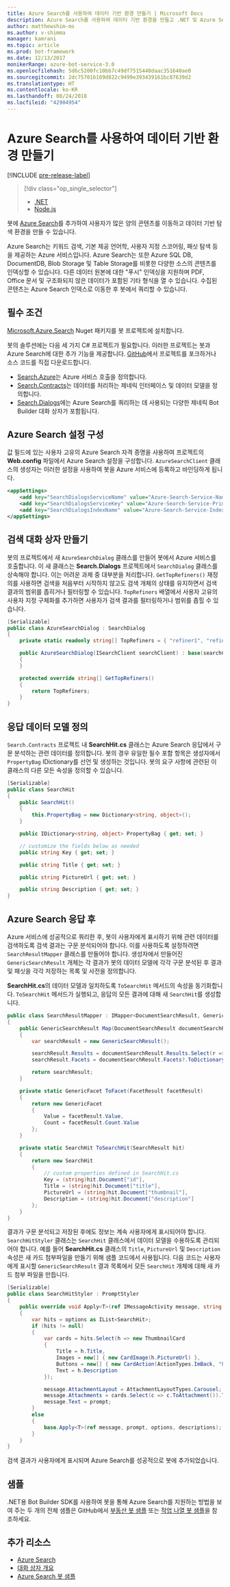 ```yaml
---
title: Azure Search를 사용하여 데이터 기반 환경 만들기 | Microsoft Docs
description: Azure Search를 사용하여 데이터 기반 환경을 만들고 .NET 및 Azure Search용 Bot Builder SDK를 사용하여 사용자가 봇에 있는 많은 양의 콘텐츠를 이동하는 데 도움이 되는 방법에 대해 알아봅니다.
author: matthewshim-ms
ms.author: v-shimma
manager: kamrani
ms.topic: article
ms.prod: bot-framework
ms.date: 12/13/2017
monikerRange: azure-bot-service-3.0
ms.openlocfilehash: 5d6c5200fc10bb7c49df7515440daac351640ae0
ms.sourcegitcommit: 2dc75701b169d822c9499e393439161bc87639d2
ms.translationtype: HT
ms.contentlocale: ko-KR
ms.lasthandoff: 08/24/2018
ms.locfileid: "42904954"
---
```

# <a name="create-data-driven-experiences-with-azure-search"></a>Azure Search를 사용하여 데이터 기반 환경 만들기 

[!INCLUDE [pre-release-label](../includes/pre-release-label-v3.md)]

> [!div class="op_single_selector"]
> - [.NET](../dotnet/bot-builder-dotnet-search-azure.md)
> - [Node.js](../nodejs/bot-builder-nodejs-search-azure.md)

봇에 [Azure Search](https://azure.microsoft.com/en-us/services/search/)를 추가하여 사용자가 많은 양의 콘텐츠를 이동하고 데이터 기반 탐색 환경을 만들 수 있습니다.

Azure Search는 키워드 검색, 기본 제공 언어학, 사용자 지정 스코어링, 패싯 탐색 등을 제공하는 Azure 서비스입니다. Azure Search는 또한 Azure SQL DB, DocumentDB, Blob Storage 및 Table Storage를 비롯한 다양한 소스의 콘텐츠를 인덱싱할 수 있습니다. 다른 데이터 원본에 대한 "푸시" 인덱싱을 지원하며 PDF, Office 문서 및 구조화되지 않은 데이터가 포함된 기타 형식을 열 수 있습니다. 수집된 콘텐츠는 Azure Search 인덱스로 이동한 후 봇에서 쿼리할 수 있습니다.


## <a name="prerequisites"></a>필수 조건

[Microsoft.Azure.Search](https://www.nuget.org/packages/Microsoft.Azure.Search/4.0.0-preview) Nuget 패키지를 봇 프로젝트에 설치합니다. 

봇의 솔루션에는 다음 세 가지 C# 프로젝트가 필요합니다. 이러한 프로젝트는 봇과 Azure Search에 대한 추가 기능을 제공합니다. [GitHub](https://github.com/Microsoft/botBuilder-Samples/tree/master/CSharp/demo-Search)에서 프로젝트를 포크하거나 소스 코드를 직접 다운로드합니다.

* [Search.Azure](https://github.com/Microsoft/botBuilder-Samples/tree/master/CSharp/demo-Search/Search.Azure)는 Azure 서비스 호출을 정의합니다. 
* [Search.Contracts](https://github.com/Microsoft/botBuilder-Samples/tree/master/CSharp/demo-Search/Search.Contracts)는 데이터를 처리하는 제네릭 인터페이스 및 데이터 모델을 정의합니다.
* [Search.Dialogs](https://github.com/Microsoft/botBuilder-Samples/tree/master/CSharp/demo-Search/Search.Dialogs)에는 Azure Search를 쿼리하는 데 사용되는 다양한 제네릭 Bot Builder 대화 상자가 포함됩니다.

## <a name="configure-azure-search-settings"></a>Azure Search 설정 구성 

값 필드에 있는 사용자 고유의 Azure Search 자격 증명을 사용하여 프로젝트의 **Web.config** 파일에서 Azure Search 설정을 구성합니다. `AzureSearchClient` 클래스의 생성자는 이러한 설정을 사용하여 봇을 Azure 서비스에 등록하고 바인딩하게 됩니다.

```xml
<appSettings>
    <add key="SearchDialogsServiceName" value="Azure-Search-Service-Name" /> <!-- replace value field with Azure Service Name --> 
    <add key="SearchDialogsServiceKey" value="Azure-Search-Service-Primary-Key" /> <!-- replace value field with Azure Service Key --> 
    <add key="SearchDialogsIndexName" value="Azure-Search-Service-Index" /> <!-- replace value field with your Azure Search Index --> 
</appSettings>
```

## <a name="create-a-search-dialog"></a>검색 대화 상자 만들기

봇의 프로젝트에서 새 `AzureSearchDialog` 클래스를 만들어 봇에서 Azure 서비스를 호출합니다. 이 새 클래스는 **Search.Dialogs** 프로젝트에서 `SearchDialog` 클래스를 상속해야 합니다. 이는 어려운 과제 중 대부분을 처리합니다. `GetTopRefiners()` 재정의를 사용하면 검색을 처음부터 시작하지 않고도 검색 개체의 상태를 유지하면서 검색 결과의 범위를 좁히거나 필터링할 수 있습니다. `TopRefiners` 배열에서 사용자 고유의 사용자 지정 구체화를 추가하면 사용자가 검색 결과를 필터링하거나 범위를 좁힐 수 있습니다. 

```cs
[Serializable]
public class AzureSearchDialog : SearchDialog
{
    private static readonly string[] TopRefiners = { "refiner1", "refiner2", "refiner3" }; // define your own custom refiners 

    public AzureSearchDialog(ISearchClient searchClient) : base(searchClient, multipleSelection: true)
    {
    }

    protected override string[] GetTopRefiners()
    {
        return TopRefiners;
    }
}
```

## <a name="define-the-response-data-model"></a>응답 데이터 모델 정의

`Search.Contracts` 프로젝트 내 **SearchHit.cs** 클래스는 Azure Search 응답에서 구문 분석하는 관련 데이터를 정의합니다. 봇의 경우 유일한 필수 포함 항목은 생성자에서 `PropertyBag` IDictionary를 선언 및 생성하는 것입니다. 봇의 요구 사항에 관련된 이 클래스의 다른 모든 속성을 정의할 수 있습니다. 

```cs
[Serializable]
public class SearchHit
{
    public SearchHit()
    {
        this.PropertyBag = new Dictionary<string, object>();
    }

    public IDictionary<string, object> PropertyBag { get; set; }

    // customize the fields below as needed 
    public string Key { get; set; }

    public string Title { get; set; }

    public string PictureUrl { get; set; }

    public string Description { get; set; }
}
```

## <a name="after-azure-search-responds"></a>Azure Search 응답 후 

Azure 서비스에 성공적으로 쿼리한 후, 봇이 사용자에게 표시하기 위해 관련 데이터를 검색하도록 검색 결과는 구문 분석되어야 합니다. 이를 사용하도록 설정하려면 `SearchResultMapper` 클래스를 만들어야 합니다. 생성자에서 만들어진 `GenericSearchResult` 개체는 각 결과가 봇의 데이터 모델에 각각 구문 분석된 후 결과 및 패싯을 각각 저장하는 목록 및 사전을 정의합니다. 

**SearchHit.cs**의 데이터 모델과 일치하도록 `ToSearchHit` 메서드의 속성을 동기화합니다. `ToSearchHit` 메서드가 실행되고, 응답의 모든 결과에 대해 새 `SearchHit`를 생성합니다.  

```cs
public class SearchResultMapper : IMapper<DocumentSearchResult, GenericSearchResult>
{
    public GenericSearchResult Map(DocumentSearchResult documentSearchResult)
    {
        var searchResult = new GenericSearchResult();

        searchResult.Results = documentSearchResult.Results.Select(r => ToSearchHit(r)).ToList();
        searchResult.Facets = documentSearchResult.Facets?.ToDictionary(kv => kv.Key, kv => kv.Value.Select(f => ToFacet(f)));

        return searchResult;
    }

    private static GenericFacet ToFacet(FacetResult facetResult)
    {
        return new GenericFacet
        {
            Value = facetResult.Value,
            Count = facetResult.Count.Value
        };
    }

    private static SearchHit ToSearchHit(SearchResult hit)
    {
        return new SearchHit
        {
            // custom properties defined in SearchHit.cs 
            Key = (string)hit.Document["id"],
            Title = (string)hit.Document["title"],
            PictureUrl = (string)hit.Document["thumbnail"],
            Description = (string)hit.Document["description"]
        };
    }
}
```
결과가 구문 분석되고 저장된 후에도 정보는 계속 사용자에게 표시되어야 합니다. `SearchHitStyler` 클래스는 `SearchHit` 클래스에서 데이터 모델을 수용하도록 관리되어야 합니다. 예를 들어 **SearchHit.cs** 클래스의 `Title`, `PictureUrl` 및 `Description` 속성은 새 카드 첨부파일을 만들기 위해 샘플 코드에서 사용됩니다. 다음 코드는 사용자에게 표시할 `GenericSearchResult` 결과 목록에서 모든 `SearchHit` 개체에 대해 새 카드 첨부 파일을 만듭니다.   

```cs
[Serializable]
public class SearchHitStyler : PromptStyler
{
    public override void Apply<T>(ref IMessageActivity message, string prompt, IReadOnlyList<T> options, IReadOnlyList<string> descriptions = null)
    {
        var hits = options as IList<SearchHit>;
        if (hits != null)
        {
            var cards = hits.Select(h => new ThumbnailCard
            {
                Title = h.Title,
                Images = new[] { new CardImage(h.PictureUrl) },
                Buttons = new[] { new CardAction(ActionTypes.ImBack, "Pick this one", value: h.Key) },
                Text = h.Description
            });

            message.AttachmentLayout = AttachmentLayoutTypes.Carousel;
            message.Attachments = cards.Select(c => c.ToAttachment()).ToList();
            message.Text = prompt;
        }
        else
        {
            base.Apply<T>(ref message, prompt, options, descriptions);
        }
    }
}
```
검색 결과가 사용자에게 표시되며 Azure Search를 성공적으로 봇에 추가되었습니다.

## <a name="samples"></a>샘플

.NET용 Bot Builder SDK를 사용하여 봇을 통해 Azure Search를 지원하는 방법을 보여 주는 두 개의 전체 샘플은 GitHub에서 [부동산 봇 샘플](https://github.com/Microsoft/BotBuilder-Samples/tree/master/CSharp/demo-Search/RealEstateBot) 또는 [작업 나열 봇 샘플](https://github.com/Microsoft/BotBuilder-Samples/tree/master/CSharp/demo-Search/JobListingBot)을 참조하세요. 

## <a name="additional-resources"></a>추가 리소스
* [Azure Search][search]
* [대화 상자 개요](bot-builder-dotnet-dialogs.md)
* [Azure Search 봇 샘플](https://github.com/Microsoft/botBuilder-Samples/tree/master/CSharp/demo-Search)

[search]: /azure/search/search-what-is-azure-search
